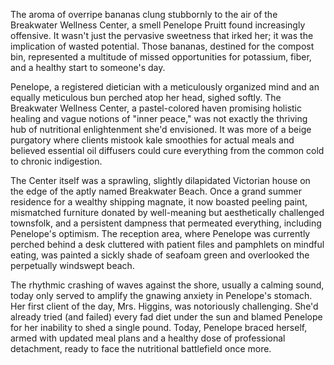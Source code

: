 The aroma of overripe bananas clung stubbornly to the air of the Breakwater Wellness Center, a smell Penelope Pruitt found increasingly offensive. It wasn't just the pervasive sweetness that irked her; it was the implication of wasted potential. Those bananas, destined for the compost bin, represented a multitude of missed opportunities for potassium, fiber, and a healthy start to someone's day.

Penelope, a registered dietician with a meticulously organized mind and an equally meticulous bun perched atop her head, sighed softly. The Breakwater Wellness Center, a pastel-colored haven promising holistic healing and vague notions of "inner peace," was not exactly the thriving hub of nutritional enlightenment she'd envisioned. It was more of a beige purgatory where clients mistook kale smoothies for actual meals and believed essential oil diffusers could cure everything from the common cold to chronic indigestion.

The Center itself was a sprawling, slightly dilapidated Victorian house on the edge of the aptly named Breakwater Beach. Once a grand summer residence for a wealthy shipping magnate, it now boasted peeling paint, mismatched furniture donated by well-meaning but aesthetically challenged townsfolk, and a persistent dampness that permeated everything, including Penelope's optimism. The reception area, where Penelope was currently perched behind a desk cluttered with patient files and pamphlets on mindful eating, was painted a sickly shade of seafoam green and overlooked the perpetually windswept beach.

The rhythmic crashing of waves against the shore, usually a calming sound, today only served to amplify the gnawing anxiety in Penelope's stomach. Her first client of the day, Mrs. Higgins, was notoriously challenging. She'd already tried (and failed) every fad diet under the sun and blamed Penelope for her inability to shed a single pound. Today, Penelope braced herself, armed with updated meal plans and a healthy dose of professional detachment, ready to face the nutritional battlefield once more.
